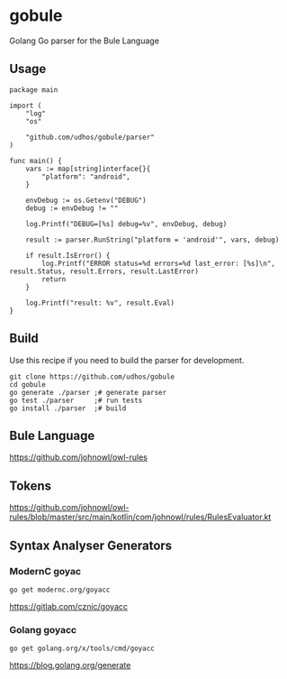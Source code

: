 # gobule
Golang Go parser for the Bule Language

## Usage

```
package main

import (
	"log"
	"os"

	"github.com/udhos/gobule/parser"
)

func main() {
	vars := map[string]interface{}{
		"platform": "android",
	}

	envDebug := os.Getenv("DEBUG")
	debug := envDebug != ""

	log.Printf("DEBUG=[%s] debug=%v", envDebug, debug)

	result := parser.RunString("platform = 'android'", vars, debug)

	if result.IsError() {
		log.Printf("ERROR status=%d errors=%d last_error: [%s]\n", result.Status, result.Errors, result.LastError)
		return
	}

	log.Printf("result: %v", result.Eval)
}
```

## Build

Use this recipe if you need to build the parser for development.

```
git clone https://github.com/udhos/gobule
cd gobule
go generate ./parser ;# generate parser
go test ./parser     ;# run tests
go install ./parser  ;# build
```

## Bule Language

https://github.com/johnowl/owl-rules

## Tokens

https://github.com/johnowl/owl-rules/blob/master/src/main/kotlin/com/johnowl/rules/RulesEvaluator.kt

## Syntax Analyser Generators

### ModernC goyac

    go get modernc.org/goyacc

https://gitlab.com/cznic/goyacc

### Golang goyacc

    go get golang.org/x/tools/cmd/goyacc

https://blog.golang.org/generate

